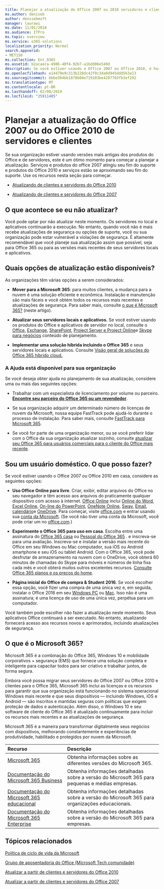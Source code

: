 ```yaml
---
title: Planejar a atualização do Office 2007 ou 2010 servidores e clientes
ms.author: deniseb
author: denisebmsft
manager: laurawi
ms.date: 11/01/2018
ms.audience: ITPro
ms.topic: overview
ms.service: o365-solutions
localization_priority: Normal
search.appverid:
- MET150
ms.collection: Ent_O365
ms.assetid: b2acaeca-4986-40f4-92b7-a1bdd06e549d
description: Se você estiver usando o Office 2007 ou Office 2010, é hora de planejar a atualização. Não estar paralisado com aplicativos desatualizados. Use esses recursos para começar a seu plano.
ms.openlocfilehash: e14479e9c313b228dc42f0c3da0d945ddd563a13
ms.sourcegitcommit: bbbe304bb1878b04e719103be4287703fb3ef292
ms.translationtype: MT
ms.contentlocale: pt-BR
ms.lasthandoff: 02/08/2019
ms.locfileid: "25911405"
---
```

# <a name="plan-your-upgrade-from-office-2007-or-office-2010-servers-and-clients"></a>Planejar a atualização do Office 2007 ou do Office 2010 de servidores e clientes

Se sua organização estiver usando versões mais antigas dos produtos do Office e de servidores, este é um ótimo momento para começar a planejar a atualização. Serviços e produtos do office 2007 atingiu seu fim do suporte e produtos do Office 2010 e serviços estão se aproximando seu fim do suporte. Use os recursos nesta seção para começar.

- [Atualizando de clientes e servidores do Office 2010](upgrade-from-office-2010-servers-and-products.md)

- [Atualizando de clientes e servidores do Office 2007](upgrade-from-office-2007-servers-and-products.md)

## <a name="what-happens-if-i-dont-upgrade"></a>O que acontece se eu não atualizar?

Você pode optar por não atualizar neste momento. Os servidores no local e aplicativos continuarão a execução. No entanto, quando você não é mais recebe atualizações de segurança ou opções de suporte, você ou sua organização pode estar vulnerável a violações de segurança. É altamente recomendável que você planeje sua atualização assim que possível, seja para Office 365 ou para as versões mais recentes de seus servidores locais e aplicativos.

## <a name="what-upgrade-options-are-available"></a>Quais opções de atualização estão disponíveis?      

As organizações têm várias opções a serem considerados:

- **Mover para a Microsoft 365**: para muitos clientes, a mudança para a nuvem é uma solução eficiente e econômica. Instalação e manutenção são mais fáceis e você obtém todos os recursos mais recentes e atualizações de segurança. Para saber mais, consulte [o que é Microsoft 365?](#what-is-microsoft-365) (neste artigo).
    
- **Atualizar seus servidores locais e aplicativos.** Se você estiver usando os produtos do Office e aplicativos de servidor no local, consulte o [Office](https://docs.microsoft.com/DeployOffice/office-2010-end-support-roadmap), [Exchange](exchange-2010-end-of-support.md), [SharePoint](upgrade-from-sharepoint-2010.md), [Project Server e Project Online](project-server-2010-end-of-support.md)e [Skype para negócios](https://docs.microsoft.com/skypeforbusiness/plan-your-deployment/upgrade) conteúdo de planejamento. 
    
- **Implementar uma solução híbrida incluindo o Office 365** e seus servidores locais e aplicativos. Consulte [Visão geral de soluções do Office 365 híbrido cloud.](hybrid-cloud-overview.md)
    
### <a name="help-is-available-for-your-organization"></a>A Ajuda está disponível para sua organização

Se você deseja obter ajuda no planejamento de sua atualização, considere uma ou mais das seguintes opções:

- Trabalhar com um especialista de licenciamento por volume ou parceiro. **[Encontre seu parceiro do Office 365 ou um revendedor](https://support.office.com/article/b6c18a9b-2aed-4c84-9d75-af709160258c.aspx)**. 

- Se sua organização adquirir um determinado número de licenças de nuvem da Microsoft, nossa equipe FastTrack pode ajudá-lo durante o processo de instalação. Para saber mais, consulte [FastTrack para Microsoft 365](https://www.microsoft.com/fasttrack/microsoft-365).

- Se você for parte de uma organização menor, ou se você preferir lidar com o Office da sua organização atualizar sozinho, consulte [atualizar seu Office 365 para usuários comerciais para o cliente do Office mais recente](https://docs.microsoft.com/office365/admin/setup/upgrade-users-to-latest-office-client). 
  
## <a name="im-a-home-user-what-do-i-do"></a>Sou um usuário doméstico. O que posso fazer?

Se você estiver usando o Office 2007 ou Office 2010 em casa, considere as seguintes opções:

- **Uso Office Online para livre**. Criar, exibir, editar arquivos do Office no seu navegador e têm acesso aos arquivos do praticamente qualquer dispositivo com acesso à internet. [Office Online](https://products.office.com/office-online/documents-spreadsheets-presentations-office-online) inclui [Online do Word](http://go.microsoft.com/fwlink/p/?linkid=746664), [Excel Online](http://go.microsoft.com/fwlink/p/?linkid=746665), [On-line do PowerPoint](http://go.microsoft.com/fwlink/p/?linkid=746666), [OneNote Online](http://go.microsoft.com/fwlink/p/?linkid=746674), [Sway](http://go.microsoft.com/fwlink/p/?linkid=746675), [Email](http://go.microsoft.com/fwlink/p/?linkid=746676), [calendário](http://go.microsoft.com/fwlink/p/?linkid=746678)e [OneDrive](http://go.microsoft.com/fwlink/p/?linkid=746679). Para começar, visite [office.com](https://office.com) e entrar usando sua [conta da Microsoft](https://account.microsoft.com/account). (Se você não tiver uma conta da Microsoft, você pode criar um no [office.com](https://office.com).)

- **Experimente o Office 365 para uso em casa**. Escolha entre uma assinatura do [Office 365 casa](https://www.microsoft.com/p/office-365-home/cfq7ttc0k5dm) ou [Pessoal do Office 365](https://www.microsoft.com/p/office-365-personal/cfq7ttc0k5bf) . e inscreva-se para uma avaliação. Inscreva-se e instalar a versão mais recente do Office em seu Windows ou Mac computador, sua iOS ou Android smartphone e seu iOS ou tablet Android. Com o Office 365, você pode desfrutar de armazenamento na nuvem com o OneDrive, você obterá 60 minutos de chamadas do Skype para móveis e números de linha fixa cada mês e você obterá muitos outros excelentes recursos. [Consulte Office 365 planos e os preços do home](https://products.office.com/explore-office-for-home).
    
- **Página inicial do Office de compra &amp; Student 2016**. Se você escolher essa opção, você fizer uma compra de uma única vez e, em seguida, instalar o Office 2016 em seu [Windows PC](https://www.microsoft.com/p/office-home-student-2016-for-pc/cfq7ttc0k5fc) ou [Mac](https://products.office.com/buy/compare-microsoft-office-products-for-mac). Isso não é uma assinatura; é uma licença de uso de uma única vez, perpétua para um computador.

Você também pode escolher não fazer a atualização neste momento. Seus aplicativos Office continuará a ser executado. No entanto, atualizando fornecerá acesso aos recursos novos e aprimorados, incluindo atualizações de segurança. 
   
## <a name="what-is-microsoft-365"></a>O que é o Microsoft 365?

Microsoft 365 é a combinação do Office 365, Windows 10 e mobilidade corporativos + segurança (EMS) que fornece uma solução completa e inteligente para capacitar todos para ser criativo e trabalhar juntos, de forma segura. 
  
Embora você possa migrar seus servidores do Office 2007 ou Office 2010 e clientes para o Office 365, Microsoft 365 inclui as licenças e os recursos para garantir que sua organização está funcionando no sistema operacional Windows mais recente e que seus dispositivos — incluindo Windows, iOS e Android — são inscritos e mantidas seguras com políticas que exigem proteção de dados e autenticação. Além disso, o Windows 10 e seu software de cliente do Office 365 é atualizado continuamente para incluir os recursos mais recentes e as atualizações de segurança.
  
Microsoft 365 é a maneira para transformar digitalmente seus negócios com dispositivos, melhorando constantemente e experiências de produtividade, habilitado e protegidos por nuvem da Microsoft.
  
|**Recurso**|**Descrição**|
|:-----|:-----|
|[Microsoft 365](https://www.microsoft.com/microsoft-365) <br/> |Obtenha informações sobre as diferentes versões do Microsoft 365.  <br/> |
|[Documentação do Microsoft 365 Business](https://docs.microsoft.com/microsoft-365/business/) <br/> |Obtenha informações detalhadas sobre a versão do Microsoft 365 para pequenas e médias empresas.  <br/> |
|[Documentação do Microsoft 365 educacional](https://docs.microsoft.com/microsoft-365/education/) <br/> |Obtenha informações detalhadas sobre a versão do Microsoft 365 para organizações educacionais.  <br/> |
|[Documentação do Microsoft 365 Enterprise](https://docs.microsoft.com/microsoft-365/enterprise/) <br/> |Obtenha informações detalhadas sobre a versão do Microsoft 365 para empresas.  <br/> |

   
## <a name="related-topics"></a>Tópicos relacionados
  
[Política de ciclo de vida da Microsoft](https://go.microsoft.com/fwlink/?linkid=865200)

[Grupo de aposentadoria do Office (Microsoft Tech comunidade)](https://go.microsoft.com/fwlink/?linkid=842065)

[Atualizar a partir de clientes e servidores do Office 2010](upgrade-from-office-2010-servers-and-products.md)

[Atualizar a partir de clientes e servidores do Office 2007](upgrade-from-office-2007-servers-and-products.md)



